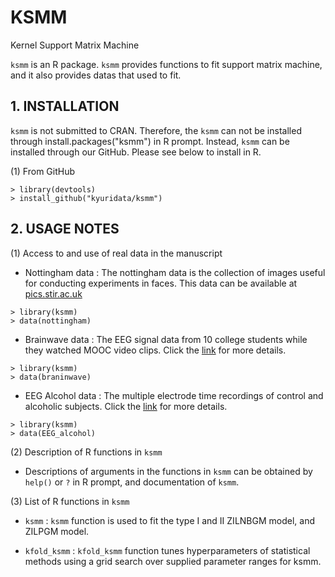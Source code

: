 # KSMM
Kernel Support Matrix Machine

```ksmm``` is an R package. ```ksmm``` provides functions to fit support matrix machine, and it also provides datas that used to fit.

## 1. INSTALLATION

```ksmm``` is not submitted to CRAN. Therefore, the ```ksmm``` can not be installed through install.packages("ksmm") in R prompt.
Instead, ```ksmm``` can be installed through our GitHub.
Please see below to install in R.

(1) From GitHub
```{r}
> library(devtools)
> install_github("kyuridata/ksmm")
```

## 2. USAGE NOTES

(1) Access to and use of real data in the manuscript

- Nottingham data : The nottingham data is the collection of images useful for conducting experiments in faces. This data can be available at [pics.stir.ac.uk](pics.stir.ac.uk)
```{r}
> library(ksmm)
> data(nottingham)
```
- Brainwave data : The EEG signal data from 10 college students while they watched MOOC video clips. Click the [link](https://www.kaggle.com/wanghaohan/confused-eef) for more details.
```{r}
> library(ksmm)
> data(braninwave)
```
- EEG Alcohol data : The multiple electrode time recordings of control and alcoholic subjects. Click the [link](http://kdd.ics.uci.edu/databases/eeg/eeg.data.html) for more details.
```{r}
> library(ksmm)
> data(EEG_alcohol)
```

(2) Description of R functions in ```ksmm``` 

- Descriptions of arguments in the functions in ```ksmm``` can be obtained by ```help()``` or ```?``` in R prompt, and documentation of ```ksmm```.   


(3) List of R functions in ```ksmm```

- ```ksmm``` : ```ksmm``` function is used to fit the type I and II ZILNBGM model, and ZILPGM model.

- ```kfold_ksmm``` : ```kfold_ksmm``` function tunes hyperparameters of statistical methods using a grid search over supplied parameter ranges for ksmm.


